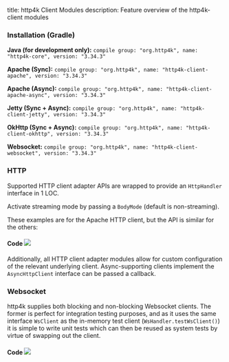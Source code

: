 title: http4k Client Modules
description: Feature overview of the http4k-client modules

### Installation (Gradle)
**Java (for development only):** ```compile group: "org.http4k", name: "http4k-core", version: "3.34.3"```

**Apache (Sync):** ```compile group: "org.http4k", name: "http4k-client-apache", version: "3.34.3"```

**Apache (Async):** ```compile group: "org.http4k", name: "http4k-client-apache-async", version: "3.34.3"```

**Jetty (Sync + Async):** ```compile group: "org.http4k", name: "http4k-client-jetty", version: "3.34.3"```

**OkHttp (Sync + Async):** ```compile group: "org.http4k", name: "http4k-client-okhttp", version: "3.34.3"```

**Websocket:** ```compile group: "org.http4k", name: "http4k-client-websocket", version: "3.34.3"```

### HTTP
Supported HTTP client adapter APIs are wrapped to provide an `HttpHandler` interface in 1 LOC.

Activate streaming mode by passing a `BodyMode` (default is non-streaming).

These examples are for the Apache HTTP client, but the API is similar for the others:

#### Code [<img class="octocat" src="/img/octocat-32.png"/>](https://github.com/http4k/http4k/blob/master/src/docs/guide/modules/clients/example_http.kt)
<script src="https://gist-it.appspot.com/https://github.com/http4k/http4k/blob/master/src/docs/guide/modules/clients/example_http.kt"></script>

Additionally, all HTTP client adapter modules allow for custom configuration of the relevant underlying client. Async-supporting clients implement the `AsyncHttpClient` interface can be passed a callback.

### Websocket
http4k supplies both blocking and non-blocking Websocket clients. The former is perfect for integration testing purposes, and as it uses the same interface `WsClient` as the in-memory test client (`WsHandler.testWsClient()`) it is simple to write unit tests which can then be reused as system tests by virtue of swapping out the client.

#### Code [<img class="octocat" src="/img/octocat-32.png"/>](https://github.com/http4k/http4k/blob/master/src/docs/guide/modules/clients/example_websocket.kt)
<script src="https://gist-it.appspot.com/https://github.com/http4k/http4k/blob/master/src/docs/guide/modules/clients/example_websocket.kt"></script>
